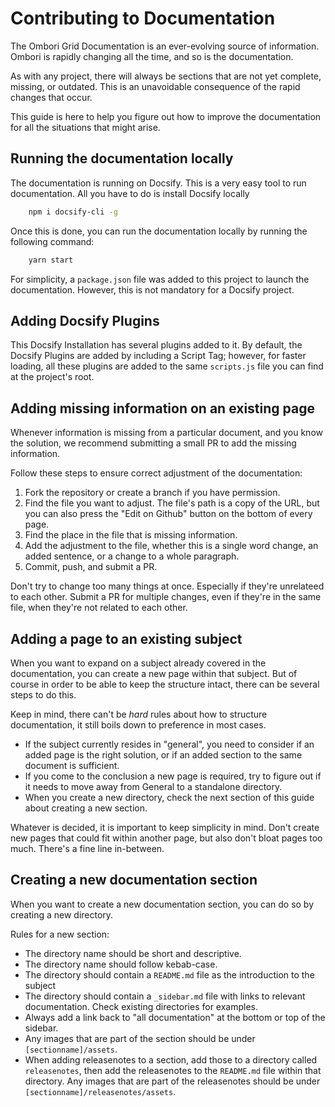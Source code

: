 # Contributing to Documentation
The Ombori Grid Documentation is an ever-evolving source of information. Ombori is rapidly changing all the time, and so is the documentation.

As with any project, there will always be sections that are not yet complete, missing, or outdated. This is an unavoidable consequence of the rapid changes that occur.

This guide is here to help you figure out how to improve the documentation for all the situations that might arise.

## Running the documentation locally
The documentation is running on Docsify. This is a very easy tool to run documentation. All you have to do is install Docsify locally

```bash
    npm i docsify-cli -g
```

Once this is done, you can run the documentation locally by running the following command:

```bash
    yarn start
```

For simplicity, a `package.json` file was added to this project to launch the documentation. However, this is not mandatory for a Docsify project. 

## Adding Docsify Plugins
This Docsify Installation has several plugins added to it. By default, the Docsify Plugins are added by including a Script Tag; however, for faster loading, all these plugins are added to the same `scripts.js` file you can find at the project's root. 
## Adding missing information on an existing page
Whenever information is missing from a particular document, and you know the solution, we recommend submitting a small PR to add the missing information. 

Follow these steps to ensure correct adjustment of the documentation:

1. Fork the repository or create a branch if you have permission.
2. Find the file you want to adjust. The file's path is a copy of the URL, but you can also press the "Edit on Github" button on the bottom of every page.
3. Find the place in the file that is missing information. 
4. Add the adjustment to the file, whether this is a single word change, an added sentence, or a change to a whole paragraph.
5. Commit, push, and submit a PR.

Don't try to change too many things at once. Especially if they're unrelateed to each other. Submit a PR for multiple changes, even if they're in the same file, when they're not related to each other.

## Adding a page to an existing subject
When you want to expand on a subject already covered in the documentation, you can create a new page within that subject. But of course in order to be able to keep the structure intact, there can be several steps to do this.

Keep in mind, there can't be *hard* rules about how to structure documentation, it still boils down to preference in most cases.

- If the subject currently resides in "general", you need to consider if an added page is the right solution, or if an added section to the same document is sufficient.
- If you come to the conclusion a new page is required, try to figure out if it needs to move away from General to a standalone directory.
- When you create a new directory, check the next section of this guide about creating a new section.

Whatever is decided, it is important to keep simplicity in mind. Don't create new pages that could fit within another page, but also don't bloat pages too much. There's a fine line in-between. 

## Creating a new documentation section
When you want to create a new documentation section, you can do so by creating a new directory.

Rules for a new section:
- The directory name should be short and descriptive.
- The directory name should follow kebab-case.
- The directory should contain a `README.md` file as the introduction to the subject
- The directory should contain a `_sidebar.md` file with links to relevant documentation. Check existing directories for examples. 
- Always add a link back to "all documentation" at the bottom or top of the sidebar.
- Any images that are part of the section should be under `[sectionname]/assets`.
- When adding releasenotes to a section, add those to a directory called `releasenotes`, then add the releasenotes to the `README.md` file within that directory. Any images that are part of the releasenotes should be under `[sectionname]/releasenotes/assets`.
